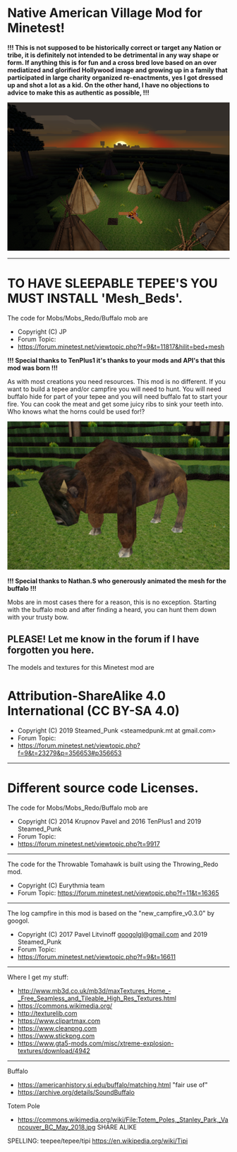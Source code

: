 # Native American Village Mod for Minetest!

**!!! This is not supposed to be historically correct or target any Nation or tribe, it is definitely not intended to be detrimental in any way shape or form. If anything this is for fun and a cross bred love based on an over mediatized and glorified Hollywood image and growing up in a family that participated in large charity organized re-enactments, yes I got dressed up and shot a lot as a kid. On the other hand, I have no objections to advice to make this as authentic as possible,  !!!**

![Image description](https://github.com/Steamed-Punk/Native-American-Village/blob/master/screenshot.png)

---------------------------------------------------------------------------
# TO HAVE SLEEPABLE TEPEE'S YOU MUST INSTALL 'Mesh_Beds'.

The code for Mobs/Mobs_Redo/Buffalo mob are
- Copyright (C) JP
- Forum Topic:
- <https://forum.minetest.net/viewtopic.php?f=9&t=11817&hilit=bed+mesh>

**!!! Special thanks to TenPlus1 it's thanks to your mods and API's that this mod was born !!!**

As with most creations you need resources. This mod is no different. If you want to build a tepee and/or campfire you will need to hunt.
You will need buffalo hide for part of your tepee and you will need buffalo fat to start your fire. You can cook the meat and get some juicy ribs to sink your teeth into. Who knows what the horns could be used for!?

![Image description](https://github.com/Steamed-Punk/Native-American-Village/blob/master/screenshot01.png)

**!!! Special thanks to Nathan.S who generously animated the mesh for the buffalo  !!!**

Mobs are in most cases there for a reason, this is no exception. Starting with the buffalo mob and after finding a heard, you can hunt them down with your trusty bow.


PLEASE! Let me know in the forum if I have forgotten you here.
---------------------------------------------------------------------------

The models and textures for this Minetest mod are
# Attribution-ShareAlike 4.0 International (CC BY-SA 4.0)
- Copyright (C) 2019 Steamed_Punk <steamedpunk.mt at gmail.com>
- Forum Topic:
- <https://forum.minetest.net/viewtopic.php?f=9&t=23279&p=356653#p356653>

---------------------------------------------------------------------------
# Different source code Licenses.

The code for Mobs/Mobs_Redo/Buffalo mob are
- Copyright (C) 2014 Krupnov Pavel and 2016 TenPlus1 and 2019 Steamed_Punk
- Forum Topic:
- <https://forum.minetest.net/viewtopic.php?t=9917>

---------------------------------------------------------------------------

The code for the Throwable Tomahawk is built using the Throwing_Redo mod.
- Copyright (C) Eurythmia team
- Forum Topic:
https://forum.minetest.net/viewtopic.php?f=11&t=16365

---------------------------------------------------------------------------

The log campfire in this mod is based on the "new_campfire_v0.3.0" by googol.
- Copyright (C) 2017 Pavel Litvinoff <googolgl@gmail.com> and 2019 Steamed_Punk
- Forum Topic:
- <https://forum.minetest.net/viewtopic.php?f=9&t=16611>

---------------------------------------------------------------------------

Where I get my stuff:

- http://www.mb3d.co.uk/mb3d/maxTextures_Home_-_Free_Seamless_and_Tileable_High_Res_Textures.html
- https://commons.wikimedia.org/
- http://texturelib.com
- https://www.clipartmax.com
- https://www.cleanpng.com
- https://www.stickpng.com
- https://www.gta5-mods.com/misc/xtreme-explosion-textures/download/4942

---------------------------------------------------------------------------
Buffalo
- https://americanhistory.si.edu/buffalo/matching.html    "fair use of"
- https://archive.org/details/SoundBuffalo

Totem Pole
- https://commons.wikimedia.org/wiki/File:Totem_Poles,_Stanley_Park,_Vancouver_BC_May_2018.jpg   SHARE ALIKE

SPELLING: teepee/tepee/tipi https://en.wikipedia.org/wiki/Tipi
